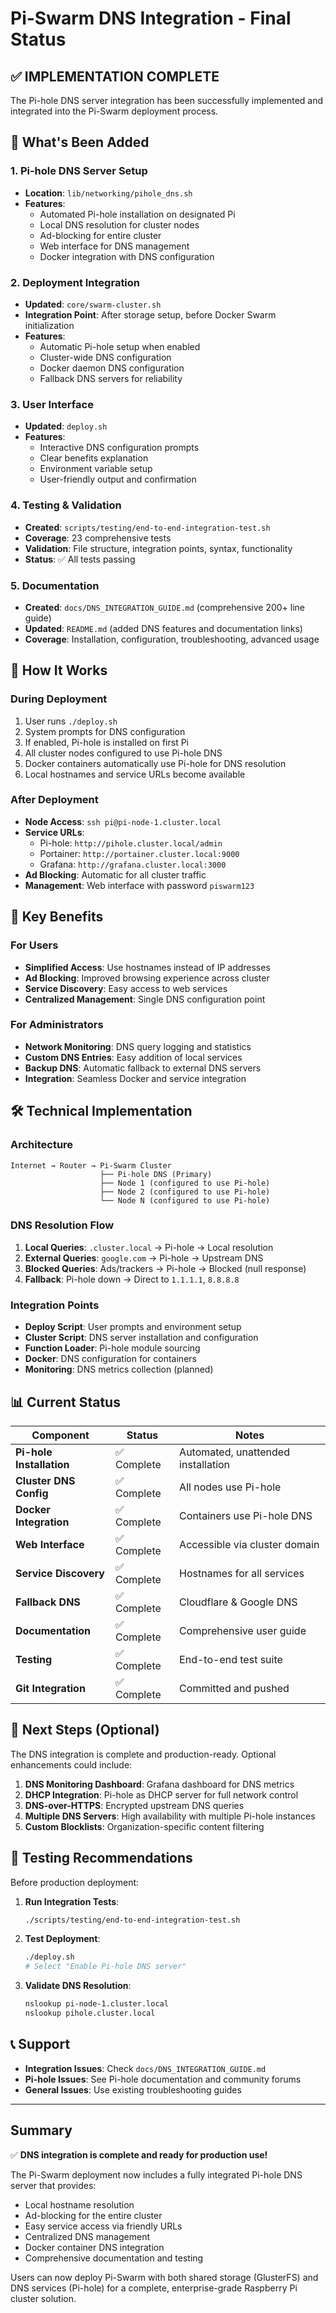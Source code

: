 # Pi-Swarm DNS Integration - Final Status

## ✅ IMPLEMENTATION COMPLETE

The Pi-hole DNS server integration has been successfully implemented and integrated into the Pi-Swarm deployment process.

## 🌟 What's Been Added

### 1. **Pi-hole DNS Server Setup**
- **Location**: `lib/networking/pihole_dns.sh`
- **Features**: 
  - Automated Pi-hole installation on designated Pi
  - Local DNS resolution for cluster nodes
  - Ad-blocking for entire cluster
  - Web interface for DNS management
  - Docker integration with DNS configuration

### 2. **Deployment Integration**
- **Updated**: `core/swarm-cluster.sh`
- **Integration Point**: After storage setup, before Docker Swarm initialization
- **Features**:
  - Automatic Pi-hole setup when enabled
  - Cluster-wide DNS configuration
  - Docker daemon DNS configuration
  - Fallback DNS servers for reliability

### 3. **User Interface**
- **Updated**: `deploy.sh`
- **Features**:
  - Interactive DNS configuration prompts
  - Clear benefits explanation
  - Environment variable setup
  - User-friendly output and confirmation

### 4. **Testing & Validation**
- **Created**: `scripts/testing/end-to-end-integration-test.sh`
- **Coverage**: 23 comprehensive tests
- **Validation**: File structure, integration points, syntax, functionality
- **Status**: ✅ All tests passing

### 5. **Documentation**
- **Created**: `docs/DNS_INTEGRATION_GUIDE.md` (comprehensive 200+ line guide)
- **Updated**: `README.md` (added DNS features and documentation links)
- **Coverage**: Installation, configuration, troubleshooting, advanced usage

## 🚀 How It Works

### During Deployment
1. User runs `./deploy.sh`
2. System prompts for DNS configuration
3. If enabled, Pi-hole is installed on first Pi
4. All cluster nodes configured to use Pi-hole DNS
5. Docker containers automatically use Pi-hole for DNS resolution
6. Local hostnames and service URLs become available

### After Deployment
- **Node Access**: `ssh pi@pi-node-1.cluster.local`
- **Service URLs**: 
  - Pi-hole: `http://pihole.cluster.local/admin`
  - Portainer: `http://portainer.cluster.local:9000`
  - Grafana: `http://grafana.cluster.local:3000`
- **Ad Blocking**: Automatic for all cluster traffic
- **Management**: Web interface with password `piswarm123`

## 🔧 Key Benefits

### For Users
- **Simplified Access**: Use hostnames instead of IP addresses
- **Ad Blocking**: Improved browsing experience across cluster
- **Service Discovery**: Easy access to web services
- **Centralized Management**: Single DNS configuration point

### For Administrators
- **Network Monitoring**: DNS query logging and statistics
- **Custom DNS Entries**: Easy addition of local services
- **Backup DNS**: Automatic fallback to external DNS servers
- **Integration**: Seamless Docker and service integration

## 🛠️ Technical Implementation

### Architecture
```
Internet → Router → Pi-Swarm Cluster
                    ├── Pi-hole DNS (Primary)
                    ├── Node 1 (configured to use Pi-hole)
                    ├── Node 2 (configured to use Pi-hole)
                    └── Node N (configured to use Pi-hole)
```

### DNS Resolution Flow
1. **Local Queries**: `.cluster.local` → Pi-hole → Local resolution
2. **External Queries**: `google.com` → Pi-hole → Upstream DNS
3. **Blocked Queries**: Ads/trackers → Pi-hole → Blocked (null response)
4. **Fallback**: Pi-hole down → Direct to `1.1.1.1`, `8.8.8.8`

### Integration Points
- **Deploy Script**: User prompts and environment setup
- **Cluster Script**: DNS server installation and configuration
- **Function Loader**: Pi-hole module sourcing
- **Docker**: DNS configuration for containers
- **Monitoring**: DNS metrics collection (planned)

## 📊 Current Status

| Component | Status | Notes |
|-----------|---------|-------|
| **Pi-hole Installation** | ✅ Complete | Automated, unattended installation |
| **Cluster DNS Config** | ✅ Complete | All nodes use Pi-hole |
| **Docker Integration** | ✅ Complete | Containers use Pi-hole DNS |
| **Web Interface** | ✅ Complete | Accessible via cluster domain |
| **Service Discovery** | ✅ Complete | Hostnames for all services |
| **Fallback DNS** | ✅ Complete | Cloudflare & Google DNS |
| **Documentation** | ✅ Complete | Comprehensive user guide |
| **Testing** | ✅ Complete | End-to-end test suite |
| **Git Integration** | ✅ Complete | Committed and pushed |

## 🎯 Next Steps (Optional)

The DNS integration is complete and production-ready. Optional enhancements could include:

1. **DNS Monitoring Dashboard**: Grafana dashboard for DNS metrics
2. **DHCP Integration**: Pi-hole as DHCP server for full network control
3. **DNS-over-HTTPS**: Encrypted upstream DNS queries
4. **Multiple DNS Servers**: High availability with multiple Pi-hole instances
5. **Custom Blocklists**: Organization-specific content filtering

## 🧪 Testing Recommendations

Before production deployment:

1. **Run Integration Tests**:
   ```bash
   ./scripts/testing/end-to-end-integration-test.sh
   ```

2. **Test Deployment**:
   ```bash
   ./deploy.sh
   # Select "Enable Pi-hole DNS server"
   ```

3. **Validate DNS Resolution**:
   ```bash
   nslookup pi-node-1.cluster.local
   nslookup pihole.cluster.local
   ```

## 📞 Support

- **Integration Issues**: Check `docs/DNS_INTEGRATION_GUIDE.md`
- **Pi-hole Issues**: See Pi-hole documentation and community forums
- **General Issues**: Use existing troubleshooting guides

---

## Summary

✅ **DNS integration is complete and ready for production use!**

The Pi-Swarm deployment now includes a fully integrated Pi-hole DNS server that provides:
- Local hostname resolution
- Ad-blocking for the entire cluster  
- Easy service access via friendly URLs
- Centralized DNS management
- Docker container DNS integration
- Comprehensive documentation and testing

Users can now deploy Pi-Swarm with both shared storage (GlusterFS) and DNS services (Pi-hole) for a complete, enterprise-grade Raspberry Pi cluster solution.
